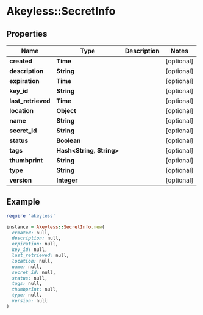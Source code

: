 # Akeyless::SecretInfo

## Properties

| Name | Type | Description | Notes |
| ---- | ---- | ----------- | ----- |
| **created** | **Time** |  | [optional] |
| **description** | **String** |  | [optional] |
| **expiration** | **Time** |  | [optional] |
| **key_id** | **String** |  | [optional] |
| **last_retrieved** | **Time** |  | [optional] |
| **location** | **Object** |  | [optional] |
| **name** | **String** |  | [optional] |
| **secret_id** | **String** |  | [optional] |
| **status** | **Boolean** |  | [optional] |
| **tags** | **Hash&lt;String, String&gt;** |  | [optional] |
| **thumbprint** | **String** |  | [optional] |
| **type** | **String** |  | [optional] |
| **version** | **Integer** |  | [optional] |

## Example

```ruby
require 'akeyless'

instance = Akeyless::SecretInfo.new(
  created: null,
  description: null,
  expiration: null,
  key_id: null,
  last_retrieved: null,
  location: null,
  name: null,
  secret_id: null,
  status: null,
  tags: null,
  thumbprint: null,
  type: null,
  version: null
)
```

